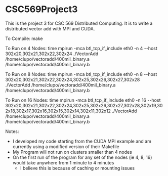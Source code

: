 CSC569Project3
==============

This is the project 3 for CSC 569 Distributed Computing. It is to write a distributed vector add with MPI and CUDA.

To Compile:
   make

To Run on 4 Nodes:
   time mpirun -mca btl_tcp_if_include eth0 -n 4 --host 302x20,302x21,302x22,302x24 ./VectorAdd /home/clupo/vectoradd/400mil_binary.a /home/clupo/vectoradd/400mil_binary.b

To Run on 8 Nodes:
   time mpirun -mca btl_tcp_if_include eth0 -n 8 --host 302x20,302x21,302x22,302x24,302x25,302x26,302x27,302x28 ./VectorAdd /home/clupo/vectoradd/400mil_binary.a /home/clupo/vectoradd/400mil_binary.b
   
To Run on 16 Nodes:
   time mpirun -mca btl_tcp_if_include eth0 -n 16 --host 302x20,302x21,302x22,302x24,302x25,302x26,302x27,302x28,302x19,302x18,302x17,302x16,302x15,302x14,302x11,302x12 ./VectorAdd /home/clupo/vectoradd/400mil_binary.a /home/clupo/vectoradd/400mil_binary.b

Notes:
   - I developed my code starting from the CUDA MPI example and am currently 
     using a modified version of their Makefile
   - My Program will not run on clusters smaller than 4 nodes
   - On the first run of the program for any set of the nodes (ie 4, 8, 16) 
     would take anywhere from 1 minute to 4 minutes
      - I believe this is because of caching or mounting issues 
